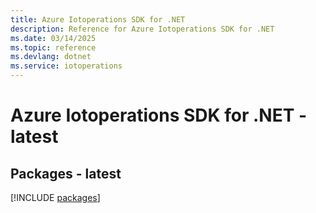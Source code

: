 ```yaml
---
title: Azure Iotoperations SDK for .NET
description: Reference for Azure Iotoperations SDK for .NET
ms.date: 03/14/2025
ms.topic: reference
ms.devlang: dotnet
ms.service: iotoperations
---
```

# Azure Iotoperations SDK for .NET - latest
## Packages - latest
[!INCLUDE [packages](iotoperations-index.md)]